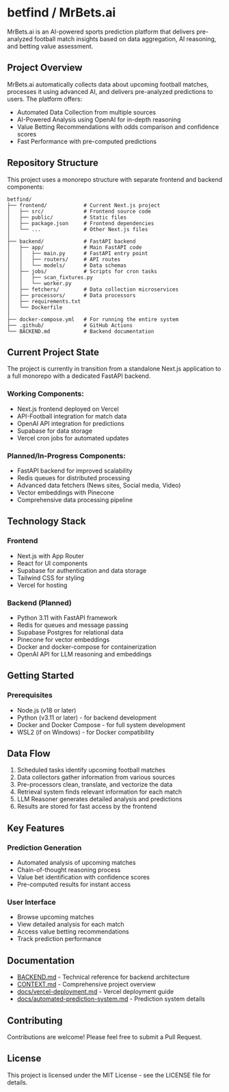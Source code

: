 # betfind / MrBets.ai

MrBets.ai is an AI-powered sports prediction platform that delivers pre-analyzed football match insights based on data aggregation, AI reasoning, and betting value assessment.

## Project Overview

MrBets.ai automatically collects data about upcoming football matches, processes it using advanced AI, and delivers pre-analyzed predictions to users. The platform offers:

- Automated Data Collection from multiple sources
- AI-Powered Analysis using OpenAI for in-depth reasoning
- Value Betting Recommendations with odds comparison and confidence scores
- Fast Performance with pre-computed predictions

## Repository Structure

This project uses a monorepo structure with separate frontend and backend components:

```
betfind/
├── frontend/            # Current Next.js project
│   ├── src/             # Frontend source code
│   ├── public/          # Static files
│   ├── package.json     # Frontend dependencies
│   └── ...              # Other Next.js files
│
├── backend/             # FastAPI backend
│   ├── app/             # Main FastAPI code
│   │   ├── main.py      # FastAPI entry point
│   │   ├── routers/     # API routes
│   │   └── models/      # Data schemas
│   ├── jobs/            # Scripts for cron tasks
│   │   ├── scan_fixtures.py
│   │   └── worker.py
│   ├── fetchers/        # Data collection microservices
│   ├── processors/      # Data processors
│   ├── requirements.txt
│   └── Dockerfile
│
├── docker-compose.yml   # For running the entire system
├── .github/             # GitHub Actions
└── BACKEND.md           # Backend documentation
```

## Current Project State

The project is currently in transition from a standalone Next.js application to a full monorepo with a dedicated FastAPI backend.

### Working Components:
- Next.js frontend deployed on Vercel
- API-Football integration for match data
- OpenAI API integration for predictions
- Supabase for data storage
- Vercel cron jobs for automated updates

### Planned/In-Progress Components:
- FastAPI backend for improved scalability
- Redis queues for distributed processing
- Advanced data fetchers (News sites, Social media, Video)
- Vector embeddings with Pinecone
- Comprehensive data processing pipeline

## Technology Stack

### Frontend
- Next.js with App Router
- React for UI components
- Supabase for authentication and data storage
- Tailwind CSS for styling
- Vercel for hosting

### Backend (Planned)
- Python 3.11 with FastAPI framework
- Redis for queues and message passing
- Supabase Postgres for relational data
- Pinecone for vector embeddings
- Docker and docker-compose for containerization
- OpenAI API for LLM reasoning and embeddings

## Getting Started

### Prerequisites
- Node.js (v18 or later)
- Python (v3.11 or later) - for backend development
- Docker and Docker Compose - for full system development
- WSL2 (if on Windows) - for Docker compatibility



## Data Flow

1. Scheduled tasks identify upcoming football matches
2. Data collectors gather information from various sources
3. Pre-processors clean, translate, and vectorize the data
4. Retrieval system finds relevant information for each match
5. LLM Reasoner generates detailed analysis and predictions
6. Results are stored for fast access by the frontend

## Key Features

### Prediction Generation
- Automated analysis of upcoming matches
- Chain-of-thought reasoning process
- Value bet identification with confidence scores
- Pre-computed results for instant access

### User Interface
- Browse upcoming matches
- View detailed analysis for each match
- Access value betting recommendations
- Track prediction performance

## Documentation

- [BACKEND.md](BACKEND.md) - Technical reference for backend architecture
- [CONTEXT.md](CONTEXT.md) - Comprehensive project overview
- [docs/vercel-deployment.md](docs/vercel-deployment.md) - Vercel deployment guide
- [docs/automated-prediction-system.md](docs/automated-prediction-system.md) - Prediction system details

## Contributing

Contributions are welcome! Please feel free to submit a Pull Request.

## License

This project is licensed under the MIT License - see the LICENSE file for details.
